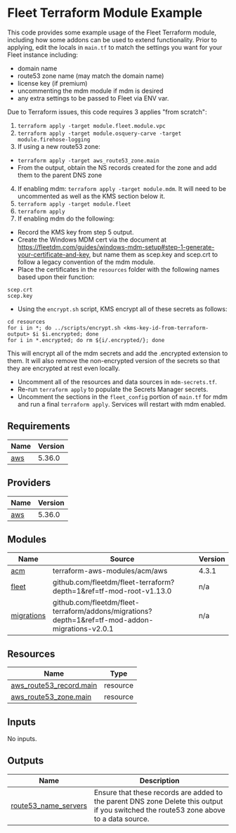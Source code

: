 # Fleet Terraform Module Example
This code provides some example usage of the Fleet Terraform module, including how some addons can be used to extend functionality.  Prior to applying, edit the locals in `main.tf` to match the settings you want for your Fleet instance including:

 - domain name
 - route53 zone name (may match the domain name)
 - license key (if premium)
 - uncommenting the mdm module if mdm is desired
 - any extra settings to be passed to Fleet via ENV var.

Due to Terraform issues, this code requires 3 applies "from scratch":
1. `terraform apply -target module.fleet.module.vpc`
2. `terraform apply -target module.osquery-carve -target module.firehose-logging`
3. If using a new route53 zone:
  - `terraform apply -target aws_route53_zone.main`
  - From the output, obtain the NS records created for the zone and add them to the parent DNS zone
4. If enabling mdm: `terraform apply -target module.mdm`.  It will need to be uncommented as well as the KMS section below it.
5. `terraform apply -target module.fleet`
6. `terraform apply`
7. If enabling mdm do the following:
 - Record the KMS key from step 5 output.
 - Create the Windows MDM cert via the document at https://fleetdm.com/guides/windows-mdm-setup#step-1-generate-your-certificate-and-key, but name them as scep.key and scep.crt to follow a legacy convention of the mdm module.
 - Place the certificates in the `resources` folder with the following names based upon their function:
```
scep.crt
scep.key
```
 - Using the `encrypt.sh` script, KMS encrypt all of these secrets as follows:
```
cd resources
for i in *; do ../scripts/encrypt.sh <kms-key-id-from-terraform-output> $i $i.encrypted; done
for i in *.encrypted; do rm ${i/.encrypted/}; done
```
This will encrypt all of the mdm secrets and add the .encrypted extension to them. It will also remove the non-encrypted version of the secrets so that they are encrypted at rest even locally.

 - Uncomment all of the resources and data sources in `mdm-secrets.tf`.
 - Re-run `terraform apply` to populate the Secrets Manager secrets.
 - Uncomment the sections in the `fleet_config` portion of `main.tf` for mdm and run a final `terraform apply`.  Services will restart with mdm enabled.

## Requirements

| Name | Version |
|------|---------|
| <a name="requirement_aws"></a> [aws](#requirement\_aws) | 5.36.0 |

## Providers

| Name | Version |
|------|---------|
| <a name="provider_aws"></a> [aws](#provider\_aws) | 5.36.0 |

## Modules

| Name | Source | Version |
|------|--------|---------|
| <a name="module_acm"></a> [acm](#module\_acm) | terraform-aws-modules/acm/aws | 4.3.1 |
| <a name="module_fleet"></a> [fleet](#module\_fleet) | github.com/fleetdm/fleet-terraform?depth=1&ref=tf-mod-root-v1.13.0 | n/a |
| <a name="module_migrations"></a> [migrations](#module\_migrations) | github.com/fleetdm/fleet-terraform/addons/migrations?depth=1&ref=tf-mod-addon-migrations-v2.0.1 | n/a |

## Resources

| Name | Type |
|------|------|
| [aws_route53_record.main](https://registry.terraform.io/providers/hashicorp/aws/5.36.0/docs/resources/route53_record) | resource |
| [aws_route53_zone.main](https://registry.terraform.io/providers/hashicorp/aws/5.36.0/docs/resources/route53_zone) | resource |

## Inputs

No inputs.

## Outputs

| Name | Description |
|------|-------------|
| <a name="output_route53_name_servers"></a> [route53\_name\_servers](#output\_route53\_name\_servers) | Ensure that these records are added to the parent DNS zone Delete this output if you switched the route53 zone above to a data source. |
